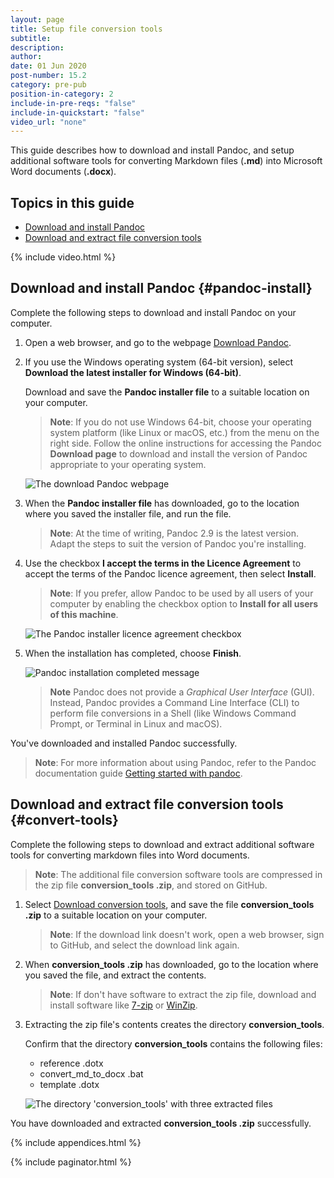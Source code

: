 ```yaml
---
layout: page
title: Setup file conversion tools
subtitle:
description:
author:
date: 01 Jun 2020
post-number: 15.2
category: pre-pub
position-in-category: 2
include-in-pre-reqs: "false"
include-in-quickstart: "false"
video_url: "none"
---
```


This guide describes how to download and install Pandoc, and setup additional software tools for converting Markdown files (**\.md**) into Microsoft Word documents (**\.docx**).

<!-- {% include prerequisites.html %} -->

## Topics in this guide

- [Download and install Pandoc](#pandoc-install)
- [Download and extract file conversion tools](#convert-tools)

{% include video.html %}

## Download and install Pandoc {#pandoc-install}

Complete the following steps to download and install Pandoc on your computer.

1. Open a web browser, and go to the webpage [Download Pandoc](https://pandoc.org/installing.html).

2. If you use the Windows operating system (64-bit version), select **Download the latest installer for Windows (64-bit)**.

    Download and save the **Pandoc installer file** to a suitable location on your computer.
  
    > **Note**: If you do not use Windows 64-bit, choose your operating system platform (like Linux or macOS, etc.) from the menu on the right side. Follow the online instructions for accessing the Pandoc **Download page** to download and install the version of Pandoc appropriate to your operating system.
    >

    ![The download Pandoc webpage](../assets/images/15-pre-pub/setup/pdoc-install-002.png)

3. When the **Pandoc installer file** has downloaded, go to the location where you saved the installer file, and run the file.

    > **Note**: At the time of writing, Pandoc 2.9 is the latest version. Adapt the steps to suit the version of Pandoc you're installing.
    >

4. Use the checkbox **I accept the terms in the Licence Agreement** to accept the terms of the Pandoc licence agreement, then select **Install**.
  
    > **Note**: If you prefer, allow Pandoc to be used by all users of your computer by enabling the checkbox option to **Install for all users of this machine**.
    >

    ![The Pandoc installer licence agreement checkbox](../assets/images/15-pre-pub/setup/pdoc-install-004.png)

5. When the installation has completed, choose **Finish**.

    ![Pandoc installation completed message](../assets/images/15-pre-pub/setup/pdoc-install-005.png)

    > **Note** Pandoc does not provide a *Graphical User Interface* (GUI). Instead, Pandoc provides a Command Line Interface (CLI) to perform file conversions in a Shell (like Windows Command Prompt, or Terminal in Linux and macOS).
    >

You've downloaded and installed Pandoc successfully.

> **Note**: For more information about using Pandoc, refer to the Pandoc documentation guide [Getting started with pandoc](https://pandoc.org/getting-started.html).
>

## Download and extract file conversion tools {#convert-tools}

Complete the following steps to download and extract additional software tools for converting markdown files into Word documents.

> **Note**: The additional file conversion software tools are compressed in the zip file **conversion_tools \.zip**, and stored on GitHub.

1. Select [Download conversion tools]({{site.baseurl}}/assets/download/conversion_tools.zip), and save the file **conversion_tools \.zip** to a suitable location on your computer.

    > **Note**: If the download link doesn't work, open a web browser, sign to GitHub, and select the download link again.
    >

2. When **conversion_tools \.zip** has downloaded, go to the location where you saved the file, and extract the contents.

    > **Note**: If don't have software to extract the zip file, download and install software like [7-zip](https://www.7-zip.org/) or [WinZip](https://www.winzip.com/).
    >

3. Extracting the zip file's contents creates the directory **conversion_tools**.

    Confirm that the directory **conversion_tools** contains the following files:

    - reference \.dotx
    - convert_md_to_docx \.bat
    - template \.dotx

    ![The directory 'conversion_tools' with three extracted files](../assets/images/15-pre-pub/setup/tools-zip-003.png)

You have downloaded and extracted **conversion_tools \.zip** successfully.

{% include appendices.html %}

{% include paginator.html %}
